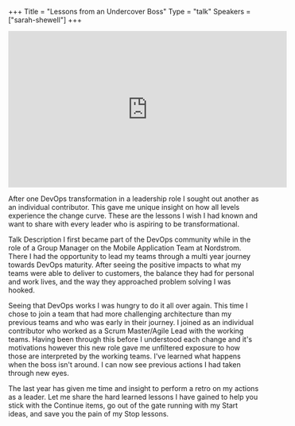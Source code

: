 +++
Title = "Lessons from an Undercover Boss"
Type = "talk"
Speakers = ["sarah-shewell"]
+++

<iframe width="560" height="315" src="https://www.youtube-nocookie.com/embed/febq0JEIq_A" frameborder="0" allowfullscreen></iframe>

After one DevOps transformation in a leadership role I sought out another as an individual contributor. This gave me unique insight on how all levels experience the change curve. These are the lessons I wish I had known and want to share with every leader who is aspiring to be transformational.

Talk Description
I first became part of the DevOps community while in the role of a Group Manager on the Mobile Application Team at Nordstrom. There I had the opportunity to lead my teams through a multi year journey towards DevOps maturity. After seeing the positive impacts to what my teams were able to deliver to customers, the balance they had for personal and work lives, and the way they approached problem solving I was hooked.

Seeing that DevOps works I was hungry to do it all over again. This time I chose to join a team that had more challenging architecture than my previous teams and who was early in their journey. I joined as an individual contributor who worked as a Scrum Master/Agile Lead with the working teams. Having been through this before I understood each change and it's motivations however this new role gave me unfiltered exposure to how those are interpreted by the working teams. I've learned what happens when the boss isn't around. I can now see previous actions I had taken through new eyes.

The last year has given me time and insight to perform a retro on my actions as a leader. Let me share the hard learned lessons I have gained to help you stick with the Continue items, go out of the gate running with my Start ideas, and save you the pain of my Stop lessons.
